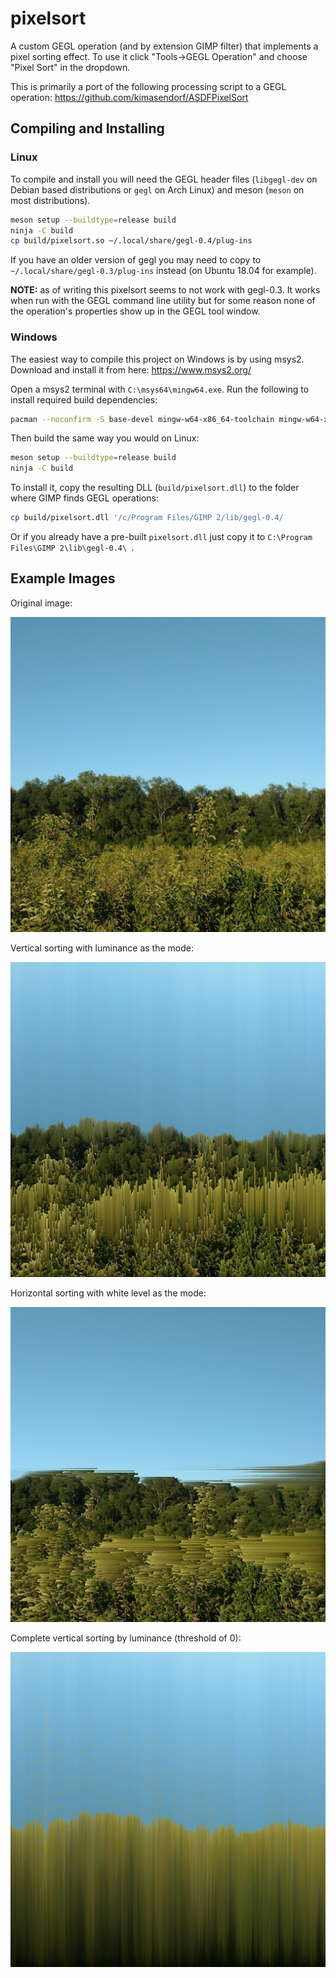 pixelsort
=========

A custom GEGL operation (and by extension GIMP filter) that implements a pixel
sorting effect.  To use it click "Tools->GEGL Operation" and choose "Pixel Sort"
in the dropdown.

This is primarily a port of the following processing script to a GEGL operation:
https://github.com/kimasendorf/ASDFPixelSort

## Compiling and Installing

### Linux

To compile and install you will need the GEGL header files (`libgegl-dev` on
Debian based distributions or `gegl` on Arch Linux) and meson (`meson` on
most distributions).

```bash
meson setup --buildtype=release build
ninja -C build
cp build/pixelsort.so ~/.local/share/gegl-0.4/plug-ins
```

If you have an older version of gegl you may need to copy to `~/.local/share/gegl-0.3/plug-ins`
instead (on Ubuntu 18.04 for example).

**NOTE:** as of writing this pixelsort seems to not work with gegl-0.3.  It works
when run with the GEGL command line utility but for some reason none of the operation's
properties show up in the GEGL tool window.

### Windows

The easiest way to compile this project on Windows is by using msys2.  Download
and install it from here: https://www.msys2.org/

Open a msys2 terminal with `C:\msys64\mingw64.exe`.  Run the following to
install required build dependencies:

```bash
pacman --noconfirm -S base-devel mingw-w64-x86_64-toolchain mingw-w64-x86_64-meson mingw-w64-x86_64-gegl
```

Then build the same way you would on Linux:

```bash
meson setup --buildtype=release build
ninja -C build
```

To install it, copy the resulting DLL (`build/pixelsort.dll`) to the folder
where GIMP finds GEGL operations:

```bash
cp build/pixelsort.dll '/c/Program Files/GIMP 2/lib/gegl-0.4/
```

Or if you already have a pre-built `pixelsort.dll` just copy it to
`C:\Program Files\GIMP 2\lib\gegl-0.4\ `.

## Example Images

Original image:

![Original image](examples/example_1_original.png)

Vertical sorting with luminance as the mode:

![Original image](examples/example_1_luminance.png)

Horizontal sorting with white level as the mode:

![Original image](examples/example_1_white.png)

Complete vertical sorting by luminance (threshold of 0):

![Original image](examples/example_1_complete_sort.png)
